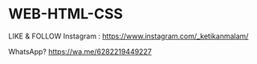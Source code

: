 # WEB-HTML-CSS

LIKE & FOLLOW Instagram : https://www.instagram.com/_ketikanmalam/ 

WhatsApp?
https://wa.me/6282219449227
